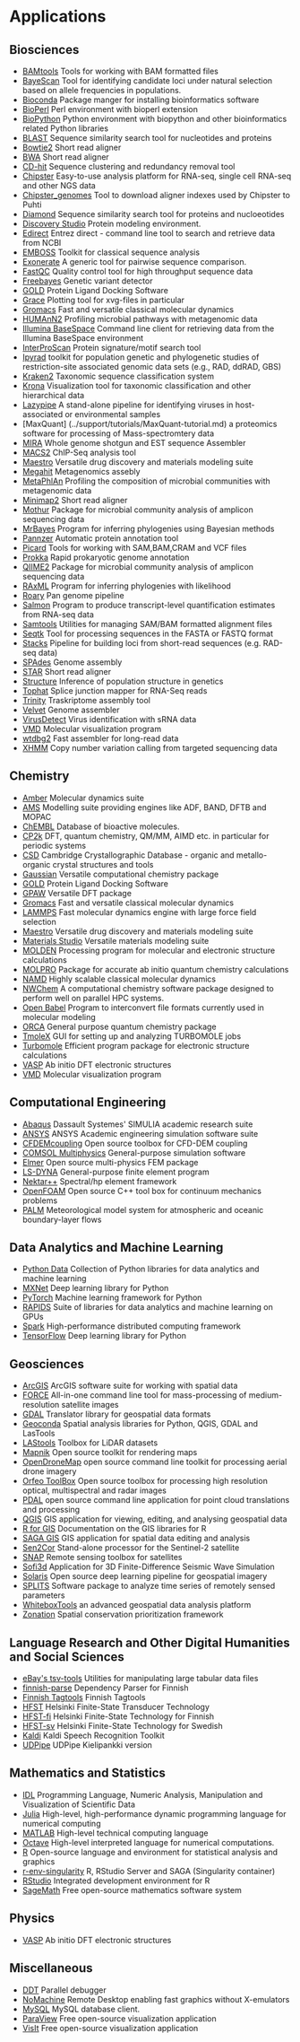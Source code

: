 <h1> Applications</h1>

## Biosciences

* [BAMtools](bamtools.md) Tools for working with BAM formatted files
* [BayeScan](bayescan.md) Tool for identifying candidate loci under natural selection based on allele frequencies in populations.
* [Bioconda](bioconda.md) Package manger for installing bioinformatics software
* [BioPerl](bioperl.md) Perl environment with bioperl extension
* [BioPython](biopython.md) Python environment with biopython and other bioinformatics related Python libraries
* [BLAST](blast.md) Sequence similarity search tool for nucleotides and proteins
* [Bowtie2](bowtie2.md) Short read aligner 
* [BWA](bwa.md) Short read aligner
* [CD-hit](cd-hit.md) Sequence clustering and redundancy removal tool
* [Chipster](https://chipster.csc.fi/) Easy-to-use analysis platform for RNA-seq, single cell RNA-seq and other NGS data
* [Chipster_genomes](chipster_genomes.md) Tool to download aligner indexes used by Chipster to Puhti
* [Diamond](diamond.md ) Sequence similarity search tool for proteins and nucloeotides
* [Discovery Studio](discovery-studio.md) Protein modeling environment.
* [Edirect](edirect.md) Entrez direct - command line tool to search and retrieve data from NCBI
* [EMBOSS](emboss.md) Toolkit for classical sequence analysis
* [Exonerate](exonerate.md) A generic tool for pairwise sequence comparison.
* [FastQC](fastqc.md) Quality control tool for high throughput sequence data
* [Freebayes](freebayes.md) Genetic variant detector
* [GOLD](gold.md) Protein Ligand Docking Software
* [Grace](grace.md) Plotting tool for xvg-files in particular
* [Gromacs](gromacs.md) Fast and versatile classical molecular dynamics
* [HUMAnN2](humann.md) Profiling microbial pathways with metagenomic data
* [Illumina BaseSpace](bs.md) Command line client for retrieving data from the Illumina BaseSpace environment
* [InterProScan](interpro.md) Protein signature/motif search tool
* [Ipyrad](ipyrad.md) toolkit for population genetic and phylogenetic studies of restriction-site associated genomic data sets (e.g., RAD, ddRAD, GBS)
* [Kraken2](kraken.md) Taxonomic sequence classification system
* [Krona](krona.md) Visualization tool for taxonomic classification and other hierarchical data
* [Lazypipe](lazypipe.md) A stand-alone pipeline for identifying viruses in host-associated or environmental samples
* [MaxQuant] (../support/tutorials/MaxQuant-tutorial.md) a proteomics software for processing of Mass-spectromtery data
* [MIRA](mira.md) Whole genome shotgun and EST sequence Assembler
* [MACS2](macs2.md) ChIP-Seq analysis tool
* [Maestro](maestro.md) Versatile drug discovery and materials modeling suite
* [Megahit](megahit.md) Metagenomics assebly
* [MetaPhlAn](metaphlan.md) Profiling the composition of microbial communities with metagenomic data
* [Minimap2](minimap2.md) Short read aligner
* [Mothur](mothur.md) Package for microbial community analysis of amplicon sequencing data 
* [MrBayes](mrbayes.md) Program for inferring phylogenies using Bayesian methods
* [Pannzer](pannzer.md) Automatic protein annotation tool
* [Picard](picard.md) Tools for working with SAM,BAM,CRAM and VCF files
* [Prokka](prokka.md) Rapid prokaryotic genome annotation
* [QIIME2](qiime.md) Package for microbial community analysis of amplicon sequencing data
* [RAxML](raxml.md) Program for inferring phylogenies with likelihood
* [Roary](roary.md) Pan genome pipeline
* [Salmon](salmon.md) Program to produce transcript-level quantification estimates from RNA-seq data
* [Samtools](samtools.md) Utilities for managing SAM/BAM formatted alignment files
* [Seqtk](seqtk.md) Tool for processing sequences in the FASTA or FASTQ format
* [Stacks](stacks.md) Pipeline for building loci from short-read sequences (e.g. RAD-seq data)
* [SPAdes](spades.md) Genome assembly
* [STAR](star.md) Short read aligner
* [Structure](structure.md) Inference of population structure in genetics
* [Tophat](tophat.md) Splice junction mapper for RNA-Seq reads
* [Trinity](trinity.md) Traskriptome assembly tool
* [Velvet](velvet.md) Genome assembler
* [VirusDetect](virusdetect.md) Virus identification with sRNA data
* [VMD](vmd.md) Molecular visualization program 
* [wtdbg2](wtdbg2.md) Fast assembler for long-read data
* [XHMM](xhmm.md) Copy number variation calling from targeted sequencing data

## Chemistry

* [Amber](amber.md) Molecular dynamics suite
* [AMS](ams.md) Modelling suite providing engines like ADF, BAND, DFTB and MOPAC
* [ChEMBL](chembl.md) Database of bioactive molecules.
* [CP2k](cp2k.md) DFT, quantum chemistry, QM/MM, AIMD etc. in particular for periodic systems
* [CSD](csd.md) Cambridge Crystallographic Database - organic and metallo-organic crystal structures and tools
* [Gaussian](gaussian.md) Versatile computational chemistry package
* [GOLD](gold.md) Protein Ligand Docking Software
* [GPAW](gpaw.md) Versatile DFT package
* [Gromacs](gromacs.md) Fast and versatile classical molecular dynamics
* [LAMMPS](lammps.md) Fast molecular dynamics engine with large force field selection
* [Maestro](maestro.md) Versatile drug discovery and materials modeling suite
* [Materials Studio](materialsstudio.md) Versatile materials modeling suite
* [MOLDEN](molden.md) Processing program for molecular and electronic structure calculations
* [MOLPRO](molpro.md) Package for accurate ab initio quantum chemistry calculations
* [NAMD](namd.md) Highly scalable classical molecular dynamics
* [NWChem](nwchem.md) A computational chemistry software package designed to perform well on parallel HPC systems.
* [Open Babel](openbabel.md) Program to interconvert file formats currently used in molecular modeling
* [ORCA](orca.md) General purpose quantum chemistry package
* [TmoleX](tmolex.md) GUI for setting up and analyzing TURBOMOLE jobs
* [Turbomole](turbomole.md) Efficient program package for electronic structure calculations
* [VASP](vasp.md) Ab initio DFT electronic structures
* [VMD](vmd.md) Molecular visualization program 

## Computational Engineering

* [Abaqus](abaqus.md) Dassault Systemes' SIMULIA academic research suite
* [ANSYS](ansys.md) ANSYS Academic engineering simulation software suite
* [CFDEMcoupling](cfdem.md) Open source toolbox for CFD-DEM coupling
* [COMSOL Multiphysics](comsol.md) General-purpose simulation software
* [Elmer](elmer.md) Open source multi-physics FEM package
* [LS-DYNA](lsdyna.md) General-purpose finite element program
* [Nektar++](nektar++.md) Spectral/hp element framework
* [OpenFOAM](openfoam.md) Open source C++ tool box for continuum mechanics problems
* [PALM](palm.md) Meteorological model system for atmospheric and oceanic boundary-layer flows

## Data Analytics and Machine Learning

* [Python Data](python-data.md) Collection of Python libraries for data analytics and machine learning
* [MXNet](mxnet.md) Deep learning library for Python
* [PyTorch](pytorch.md) Machine learning framework for Python
* [RAPIDS](rapids.md) Suite of libraries for data analytics and machine learning on GPUs
* [Spark](spark.md) High-performance distributed computing framework 
* [TensorFlow](tensorflow.md) Deep learning library for Python

## Geosciences

* [ArcGIS](arcgis.md) ArcGIS software suite for working with spatial data 
* [FORCE](force.md) All-in-one command line tool for mass-processing of medium-resolution satellite images
* [GDAL](gdal.md) Translator library for geospatial data formats
* [Geoconda](geoconda.md) Spatial analysis libraries for Python, QGIS, GDAL and LasTools
* [LAStools](lastools.md) Toolbox for LiDAR datasets
* [Mapnik](mapnik.md) Open source toolkit for rendering maps
* [OpenDroneMap](opendronemap.md) open source command line toolkit for processing aerial drone imagery
* [Orfeo ToolBox](otb.md) Open source toolbox for processing high resolution optical, multispectral and radar images
* [PDAL](pdal.md) open source command line application for point cloud translations and processing
* [QGIS](qgis.md) GIS application for viewing, editing, and analysing geospatial data
* [R for GIS](r-env-for-gis.md) Documentation on the GIS libraries for R
* [SAGA GIS](saga-gis.md) GIS application for spatial data editing and analysis
* [Sen2Cor](sen2cor.md) Stand-alone processor for the Sentinel-2 satellite
* [SNAP](snap.md) Remote sensing toolbox for satellites
* [Sofi3d](sofi3D.md) Application for 3D Finite-Difference Seismic Wave Simulation
* [Solaris](solaris.md) Open source deep learning pipeline for geospatial imagery
* [SPLITS](splits.md) Software package to analyze time series of remotely sensed parameters
* [WhiteboxTools](whiteboxtools.md) an advanced geospatial data analysis platform 
* [Zonation](zonation.md) Spatial conservation prioritization framework 

## Language Research and Other Digital Humanities and Social Sciences

* [eBay's tsv-tools](http://urn.fi/urn:nbn:fi:lb-202006081) Utilities for manipulating large tabular data files
* [finnish-parse](http://urn.fi/urn:nbn:fi:lb-2017030801) Dependency Parser for Finnish
* [Finnish Tagtools](http://urn.fi/urn:nbn:fi:lb-201908161) Finnish Tagtools
* [HFST](http://urn.fi/urn:nbn:fi:lb-20140730183) Helsinki Finite-State Transducer Technology
* [HFST-fi](http://urn.fi/urn:nbn:fi:lb-201509034) Helsinki Finite-State Technology for Finnish
* [HFST-sv](http://urn.fi/urn:nbn:fi:lb-201509035) Helsinki Finite-State Technology for Swedish
* [Kaldi](http://urn.fi/urn:nbn:fi:lb-2019121020) Kaldi Speech Recognition Toolkit
* [UDPipe](http://urn.fi/urn:nbn:fi:lb-201902131) UDPipe Kielipankki version

## Mathematics and Statistics

* [IDL](idl.md) Programming Language, Numeric Analysis, Manipulation and Visualization of Scientific Data
* [Julia](julia.md)  High-level, high-performance dynamic programming language for numerical computing
* [MATLAB](matlab.md) High-level technical computing language
* [Octave](octave.md) High-level interpreted language for numerical computations.
* [R](r-env.md) Open-source language and environment for statistical analysis and graphics
* [r-env-singularity](r-env-singularity.md) R, RStudio Server and SAGA (Singularity container)
* [RStudio](rstudio.md) Integrated development environment for R
* [SageMath](sagemath.md) Free open-source mathematics software system

## Physics

* [VASP](vasp.md) Ab initio DFT electronic structures

## Miscellaneous

* [DDT](ddt.md) Parallel debugger 
* [NoMachine](nomachine.md) Remote Desktop enabling fast graphics without X-emulators
* [MySQL](../data/kaivos/overview.md) MySQL database client. 
* [ParaView](paraview.md) Free open-source visualization application
* [VisIt](visit.md) Free open-source visualization application

